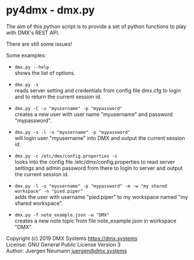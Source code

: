 
py4dmx - dmx.py
===============


The aim of this python script is to provide a set of python functions to play
with DMX's REST API.

There are still some issues!

Some examples:

 * `dmx.py --help`  
   shows the list of options.

 * `dmx.py -s`  
   reads server setting and credentials from config file dmx.cfg to login and to return
   the current session id.

 * `dmx.py -C -u "myusername" -p "mypassword"`  
   creates a new user with user name "myusername" and password "mypassword".

 * `dmx.py -s -l -u "myusername" -p "mypassword"`  
   will login user "myusername" into DMX and output the current session id.

 * `dmx.py -c /etc/dmx/config.properties -s`  
   looks into the config file /etc/dmx/config.properties to read server settings and 
   admin password from there to login to server and output the current session id.

 * `dmx.py -l -u "myusername" -p "mypassword" -m -w "my shared workspace" -n "pied.piper"`  
   adds the user with username "pied.piper" to my workspace named "my shared workspace".

 * `dmx.py -f note_example.json -w "DMX"`  
   creates a new note topic from file note_example.json in workspace "DMX".


Copyright (c) 2019 DMX Systems <https://dmx.systems>    
License: GNU General Public License Version 3    
Author: Juergen Neumann <juergen@dmx.systems>    
